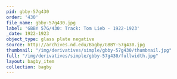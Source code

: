 ```yaml
---
pid: gbby-57g430
order: '430'
file_name: gbby-57g430.jpg
label: 'GBBY 57G/430: Track: Tom Lieb - 1922-1923'
_date: 1922-1923
object_type: glass plate negative
source: http://archives.nd.edu/Bagby/GBBY-57g430.jpg
thumbnail: "/img/derivatives/simple/gbby-57g430/thumbnail.jpg"
full: "/img/derivatives/simple/gbby-57g430/fullwidth.jpg"
layout: bagby_item
collection: bagby
---
```

